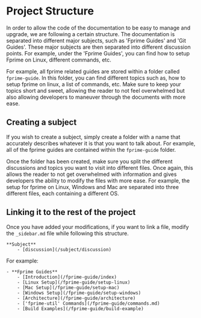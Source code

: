 # Project Structure

In order to allow the code of the documentation to be easy to manage and upgrade, we are following a certain structure. The documentation is separated into different major subjects, such as 'Fprime Guides' and 'Git Guides'. These major subjects are then separated into different discussion points. For example, under the 'Fprime Guides', you can find how to setup Fprime on Linux, different commands, etc.

For example, all fprime related guides are stored within a folder called `fprime-guide`. In this folder, you can find different topics such as, how to setup fprime on linux, a list of commands, etc. Make sure to keep your topics short and sweet, allowing the reader to not feel overwhelmed but also allowing developers to maneuver through the documents with more ease.

## Creating a subject

If you wish to create a subject, simply create a folder with a name that accurately describes whatever it is that you want to talk about. For example, all of the fprime guides are contained within the `fprime-guide` folder. 

Once the folder has been created, make sure you split the different discussions and topics you want to visit into different files. Once again, this allows the reader to not get overwhelmed with information and gives developers the ability to modify the files with more ease. For example, the setup for fprime on Linux, Windows and Mac are separated into three different files, each containing a different OS.

## Linking it to the rest of the project

Once you have added your modifications, if you want to link a file, modify the `_sidebar.md` file while following this structure.

```
**Subject**
	- [discussion](/subject/discussion)
```

For example:

```
- **Fprime Guides**
	- [Introduction](/fprime-guide/index)
	- [Linux Setup](/fprime-guide/setup-linux)
	- [Mac Setup](/fprime-guide/setup-mac)
	- [Windows Setup](/fprime-guide/setup-windows)
	- [Architecture](/fprime-guide/architecture)
	- ['fprime-util' Commands](/fprime-guide/commands.md)
	- [Build Examples](/fprime-guide/build-example)
```